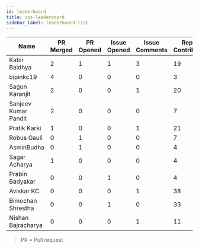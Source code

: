 ```yaml
---
id: leaderboard
title: oss-leaderboard
sidebar_label: leaderboard list
---
```


 | Name | PR Merged | PR Opened | Issue Opened | Issue Comments | Repos Contributed | Score | 
 | --- | --- | --- | --- | --- | --- | --- | 
 | Kabir Baidhya | 2 | 1 | 1 | 3 | 19 | 13
bipinkc19 | 4 | 0 | 0 | 0 | 3 | 12
Sagun Karanjit | 2 | 0 | 0 | 1 | 20 | 7
Sanjeev Kumar Pandit | 2 | 0 | 0 | 0 | 7 | 6
Pratik Karki | 1 | 0 | 0 | 1 | 21 | 4
Robus Gauli | 0 | 1 | 0 | 0 | 7 | 3
AsminBudha | 0 | 1 | 0 | 0 | 4 | 3
Sagar Acharya | 1 | 0 | 0 | 0 | 4 | 3
Prabin Badyakar | 0 | 0 | 1 | 0 | 4 | 1
Aviskar KC | 0 | 0 | 0 | 1 | 38 | 1
Bimochan Shrestha  | 0 | 0 | 1 | 0 | 33 | 1
Nishan Bajracharya | 0 | 0 | 0 | 1 | 11 | 1 | 

> PR = Pull request
